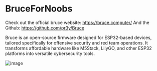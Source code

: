 # BruceForNoobs
Check out the official bruce website: https://bruce.computer/
And the Github: https://github.com/pr3y/Bruce


Bruce is an open-source firmware designed for ESP32-based devices, tailored specifically for offensive security and red team operations. It transforms affordable hardware like M5Stack, LilyGO, and other ESP32 platforms into versatile cybersecurity tools.

![image](https://github.com/user-attachments/assets/d00d16ad-3c0e-4329-9d59-e35d489d7ecf)

